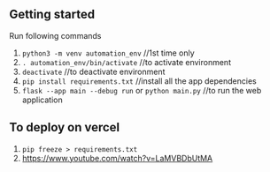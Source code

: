 ## Getting started
Run following commands

1. `python3 -m venv automation_env` //1st time only
2. `. automation_env/bin/activate` //to activate environment
3. `deactivate` //to deactivate environment
4. `pip install requirements.txt` //install all the app dependencies
5. `flask --app main --debug run` or `python main.py` //to run the web application

## To deploy on vercel

1. `pip freeze > requirements.txt`
2. https://www.youtube.com/watch?v=LaMVBDbUtMA
